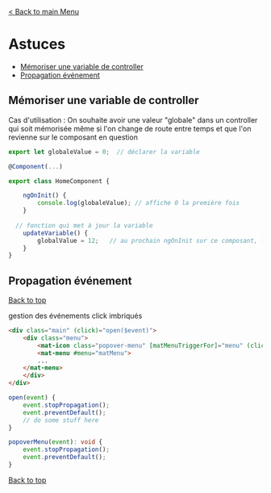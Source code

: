 [< Back to main Menu](https://github.com/gsoulie/angular-resources/blob/master/ng-sheet.md)    

# Astuces

* [Mémoriser une variable de controller](#mémoriser-une-variable-de-controller)      
* [Propagation événement](#propagation-événement)      

## Mémoriser une variable de controller

Cas d'utilisation : On souhaite avoir une valeur "globale" dans un controller qui soit mémorisée même si l'on change de route entre temps et que l'on revienne sur le composant en question

````typescript
export let globaleValue = 0;  // déclarer la variable

@Component(...)

export class HomeComponent {

	ngOnInit() {
		console.log(globaleValue); // affiche 0 la première fois
	}
  
  // fonction qui met à jour la variable
	updateVariable() {
		globalValue = 12;	// au prochain ngOnInit sur ce composant, la valeur sera de 12
	}
}
````

## Propagation événement
[Back to top](#astuces)    

gestion des événements click imbriqués

````html
<div class="main" (click)="open($event)">
    <div class="menu">
        <mat-icon class="popover-menu" [matMenuTriggerFor]="menu" (click)="popoverMenu($event)">more_horiz</mat-icon>
        <mat-menu #menu="matMenu">
		...
	</mat-menu>
    </div>
</div>
````

````typescript
open(event) {
    event.stopPropagation();
    event.preventDefault();
    // do some stuff here
}

popoverMenu(event): void {
    event.stopPropagation();
    event.preventDefault();
}
````

[Back to top](#astuces)    
